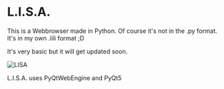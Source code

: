 # L.I.S.A.
This is a Webbrowser made in Python. Of course it's not in the .py format. It's in my own .lili format ;D

It's very basic but it will get updated soon.

![LISA](https://user-images.githubusercontent.com/65157905/123520582-a58d7a00-d6b1-11eb-9c90-74b34c3774ce.png)

L.I.S.A. uses PyQtWebEngine and PyQt5
